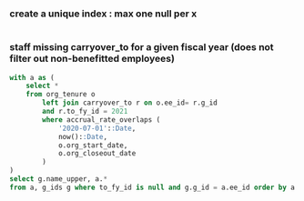 
### create a unique index : max one null per x
```aqlcreate unique index idx_accrual_rates_max_one_null on accrual_rates (g_id) where end_date is null;
```

### staff missing carryover_to for a given fiscal year (does not filter out non-benefitted employees)
```sql
with a as (
    select *
    from org_tenure o
        left join carryover_to r on o.ee_id= r.g_id
        and r.to_fy_id = 2021
        where accrual_rate_overlaps (
            '2020-07-01'::Date,
            now()::Date,
            o.org_start_date,
            o.org_closeout_date
        )
)
select g.name_upper, a.*
from a, g_ids g where to_fy_id is null and g.g_id = a.ee_id order by a.ee_id;
```

